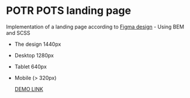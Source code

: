 # POTR POTS landing page

Implementation of a landing page according to [Figma design](https://www.figma.com/file/50zgLU65Mcd3MisFHMfLfx/POTR-POTS_FE-students?node-id=1760%3A281) - Using BEM and SCSS
- The design 1440px
- Desktop 1280px
- Tablet 640px
- Mobile (> 320px)

  [DEMO LINK](https://metinbicaksiz.github.io/Potr_Pots/)
